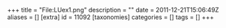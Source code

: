 +++
title = "File:LUex1.png"
description = ""
date = 2011-12-21T15:06:49Z
aliases = []
[extra]
id = 11092
[taxonomies]
categories = []
tags = []
+++


